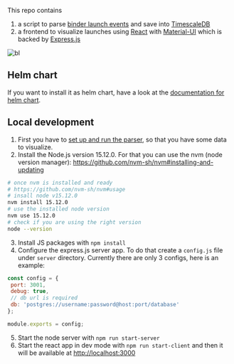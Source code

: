 This repo contains

1. a script to parse [binder launch events](https://mybinder-sre.readthedocs.io/en/latest/analytics/events-archive.html) and
save into [TimescaleDB](https://docs.timescale.com/latest/main)
2. a frontend to visualize launches using [React](https://reactjs.org/) with [Material-UI](https://material-ui.com/) which is backed by
[Express.js](https://expressjs.com/)

![bl](https://user-images.githubusercontent.com/6059799/112322902-97465100-8cb1-11eb-93e3-88dd3da3d35b.gif)

## Helm chart

If you want to install it as helm chart, have a look at the [documentation for helm chart](helm-chart).

## Local development

1. First you have to [set up and run the parser](parser_py#local-development), so that you have some data to visualize.
2. Install the Node.js version 15.12.0. For that you can use the nvm (node version manager): https://github.com/nvm-sh/nvm#installing-and-updating
```bash
# once nvm is installed and ready
# https://github.com/nvm-sh/nvm#usage
# insall node v15.12.0
nvm install 15.12.0
# use the installed node version
nvm use 15.12.0
# check if you are using the right version
node --version
```
3. Install JS packages with `npm install`
4. Configure the express.js server app. To do that create a `config.js` file under `server` directory.
Currently there are only 3 configs, here is an example:
```js
const config = {
 port: 3001,
 debug: true,
 // db url is required
 db: 'postgres://username:password@host:port/database'
};

module.exports = config;
```
5. Start the node server with `npm run start-server`
6. Start the react app in dev mode with `npm run start-client` and then it will be available at [http://localhost:3000](http://localhost:3000)

